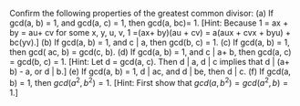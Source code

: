 Confirm the following properties of the greatest common divisor:
    (a) If gcd(a, b) = 1, and gcd(a, c) = 1, then gcd(a, bc)= 1.
        [Hint: Because 1 = ax + by = au+ cv for some x, y, u, v,
        1 =(ax+ by)(au + cv) = a(aux + cvx + byu) + bc(yv).]
    (b) If gcd(a, b) = 1, and c | a, then gcd(b, c) = 1.
    (c) If gcd(a, b) = 1, then gcd( ac, b) = gcd(c, b).
    (d) If gcd(a, b) = 1, and c | a+ b, then gcd(a, c) = gcd(b, c) = 1.
        [Hint: Let d = gcd(a, c). Then d | a, d | c implies that d | (a+ b) - a, or d | b.]
    (e) If gcd(a, b) = 1, d | ac, and d | be, then d | c.
    (f) If gcd(a, b) = 1, then $gcd(a^2, b^2) = 1$.
        [Hint: First show that $gcd(a, b^2) = gcd(a^2, b) = 1$.]
